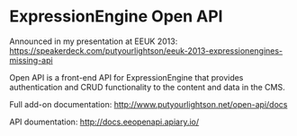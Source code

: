ExpressionEngine Open API
========
Announced in my presentation at EEUK 2013: https://speakerdeck.com/putyourlightson/eeuk-2013-expressionengines-missing-api

Open API is a front-end API for ExpressionEngine that provides authentication and CRUD functionality to the content and data in the CMS.

Full add-on documentation: http://www.putyourlightson.net/open-api/docs

API doumentation: http://docs.eeopenapi.apiary.io/